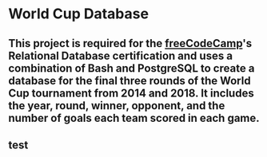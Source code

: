 # World Cup Database

## This project is required for the [freeCodeCamp](www.freecodecamp.org)'s Relational Database certification and uses a combination of Bash and PostgreSQL to create a database for the final three rounds of the World Cup tournament from 2014 and 2018. It includes the year, round, winner, opponent, and the number of goals each team scored in each game.

## test
